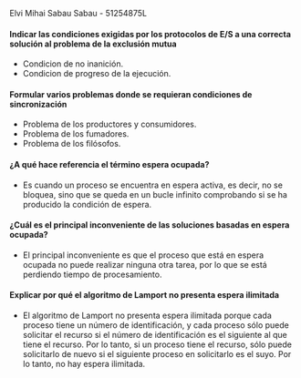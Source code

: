 Elvi Mihai Sabau Sabau - 51254875L

#### Indicar las condiciones exigidas por los protocolos de E/S a una correcta solución al problema de la exclusión mutua

  - Condicion de no inanición.
  - Condicion de progreso de la ejecución.

#### Formular varios problemas donde se requieran condiciones de sincronización
  
  - Problema de los productores y consumidores.
  - Problema de los fumadores.
  - Problema de los filósofos.

#### ¿A qué hace referencia el término espera ocupada?
  - Es cuando un proceso se encuentra en espera activa, es decir, no se bloquea, sino que se queda en un bucle infinito comprobando si se ha producido la condición de espera. 

#### ¿Cuál es el principal inconveniente de las soluciones basadas en espera ocupada?
  - El principal inconveniente es que el proceso que está en espera ocupada no puede realizar ninguna otra tarea, por lo que se está perdiendo tiempo de procesamiento.


#### Explicar por qué el algoritmo de Lamport no presenta espera ilimitada
  - El algoritmo de Lamport no presenta espera ilimitada porque cada proceso tiene un número de identificación, y cada proceso sólo puede solicitar el recurso si el número de identificación es el siguiente al que tiene el recurso. Por lo tanto, si un proceso tiene el recurso, sólo puede solicitarlo de nuevo si el siguiente proceso en solicitarlo es el suyo. Por lo tanto, no hay espera ilimitada.
